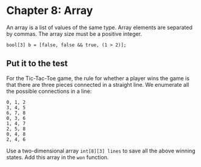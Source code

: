 # Chapter 8: Array



An array is a list of values of the same type. Array elements are separated by commas. The array size must be a positive integer.

```
bool[3] b = [false, false && true, (1 > 2)];
```


##  Put it to the test

For the Tic-Tac-Toe game, the rule for whether a player wins the game is that there are three pieces connected in a straight line. We enumerate all the possible connections in a line:

```
0, 1, 2
3, 4, 5
6, 7, 8
0, 3, 6
1, 4, 7
2, 5, 8
0, 4, 8
2, 4, 6
```

Use a two-dimensional array `int[8][3] lines` to save all the above winning states. Add this array in the `won` function.